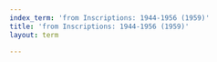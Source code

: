 ```yaml
---
index_term: 'from Inscriptions: 1944-1956 (1959)'
title: 'from Inscriptions: 1944-1956 (1959)'
layout: term

---
```

